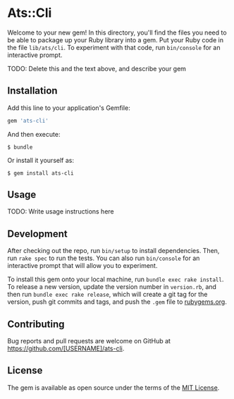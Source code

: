 # Ats::Cli

Welcome to your new gem! In this directory, you'll find the files you need to be able to package up your Ruby library into a gem. Put your Ruby code in the file `lib/ats/cli`. To experiment with that code, run `bin/console` for an interactive prompt.

TODO: Delete this and the text above, and describe your gem

## Installation

Add this line to your application's Gemfile:

```ruby
gem 'ats-cli'
```

And then execute:

    $ bundle

Or install it yourself as:

    $ gem install ats-cli

## Usage

TODO: Write usage instructions here

## Development

After checking out the repo, run `bin/setup` to install dependencies. Then, run `rake spec` to run the tests. You can also run `bin/console` for an interactive prompt that will allow you to experiment.

To install this gem onto your local machine, run `bundle exec rake install`. To release a new version, update the version number in `version.rb`, and then run `bundle exec rake release`, which will create a git tag for the version, push git commits and tags, and push the `.gem` file to [rubygems.org](https://rubygems.org).

## Contributing

Bug reports and pull requests are welcome on GitHub at https://github.com/[USERNAME]/ats-cli.

## License

The gem is available as open source under the terms of the [MIT License](https://opensource.org/licenses/MIT).
